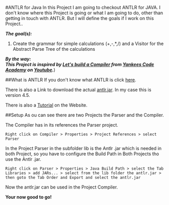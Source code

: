 #ANTLR for Java
In this Project I am going to checkout ANTLR for JAVA. I don't know where this Project is going or what I am going to do, other than getting in touch with ANTLR. But I will define the goals if I work on this Project..

***The goal(s):***

1. Create the grammar for simple calculations (+,-,*,/) and a Visitor for the Abstract Parse Tree of the calculations

***By the way:
<br />This Project is inspired by [Let's build a Compiler](http://25.io/smaller/) from [Yankees Code Academy](http://25.io/smaller/) on [Youtube](http://25.io/smaller/).***)

##What is ANTLR
If you don't know what ANTLR is click [here](http://25.io/smaller/). 

There is also a Link to download the actual [antlr.jar](http://25.io/smaller/). In my case this is version 4.5.

There is also a [Tutorial](http://25.io/smaller/) on the Website.

##Setup
As ou can see there are two Projects the Parser and the Compiler. 

The Compiler has in its references the Parser project.

	Right click on Compiler > Properties > Project References > select Parser
	
In the Project Parser in the subfolder lib is the Antlr .jar which is needed in both Project, so you have to configure the Build Path in Both Projects tho use the Antlr .jar. 

	Right click on Parser > Properties > Java Build Path > select the Tab Libraries > add JARs... > select from the lib folder the antlr.jar > then goto the Tab Order and Export and select the antlr.jar
	
Now the antlr.jar can be used in the Project Compiler.

**Your now good to go!**

